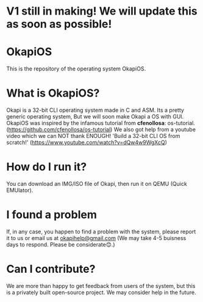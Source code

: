 # V1 still in making! We will update this as soon as possible!
# OkapiOS
This is the repository of the operating system OkapiOS.

# What is OkapiOS?
Okapi is a 32-bit CLI operating system made in C and ASM. Its a pretty generic operating system, But we will soon make Okapi a OS with GUI.
OkapiOS was inspired by the infamous tutorial from **cfenollosa**: os-tutorial. (https://github.com/cfenollosa/os-tutorial)
We also got help from a youtube video which we can NOT thank ENOUGH! 'Build a 32-bit CLI OS from scratch!' (https://www.youtube.com/watch?v=dQw4w9WgXcQ)

# How do I run it?
You can download an IMG/ISO file of Okapi, then run it on QEMU (Quick EMUlator).

# I found a problem
If, in any case, you happen to find a problem with the system, please report it to us or email us at okapihelp@gmail.com (We may take 4-5 buisness days to respond. Please be considerate😊.)

# Can I contribute?
We are more than happy to get feedback from users of the system, but this is a privately built open-source project. We may consider help in the future.
